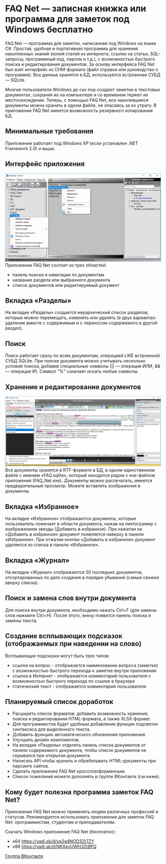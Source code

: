 # FAQ Net — записная книжка или программа для заметок под Windows бесплатно

FAQ Net — программа для заметок, написанная под Windows на языке C#.
Простая, удобная и портативная программа для хранения накопленных знаний (копий статей из интернета, ссылки на статьи, SQL-запросы, программный код, пароли и т.д.), с возможностью быстрого поиска и редактирования документов. За основу интерфейса FAQ Net был взят интерфейс из CHM-формата (файл справки или руководство о программе).
Все данные хранятся в БД, используется встроенная СУБД — SQLite.

Многие пользователи Windows до сих пор создают заметки в текстовых документах, сохраняя их на компьютере и со временем теряют их местонахождение. Теперь, с помощью FAQ Net, все накопившиеся документы можно хранить в одном файле, не опасаясь за их утрату.
В приложении FAQ Net имеется возможность резервного копирования БД.

## Минимальные требования
Приложение работает под Windows XP (если установлен .NET Framework 2.0) и выше.

## Интерфейс приложения

![Главное окно приложения](./images/main_form.png)
Приложение FAQ Net состоит из трех областей:
  - панель поиска и навигации по документам
  - название раздела или выбранного документа
  - список документов или редактируемый документ

## Вкладка «Разделы»

На вкладке «Разделы» создается иерархический список разделов, которые можно перемещать, изменять или удалять (в двух вариантах: удаление вместе с содержимым и с переносом содержимого в другой раздел).

## Поиск

Поиск работает сразу по всем документам, операцией LIKE встроенной СУБД SQLite. При поиске документа можно учитывать несколько условий поиска, добавив специальные символы (|| — операция ИЛИ, && — операция И). Символ "%" означает искать любые символы.

## Хранение и редактирование документов

![Пример документа](./images/document_example.png)
Все документы хранятся в RTF-формате в БД, в одном единственном файле с именем «FAQ.sqlite», который находится рядом с exe-файлом приложения (FAQ_Net.exe).
Документы можно распечатать, имеется предварительный просмотр.
Можете вставлять изображения в документы.

## Вкладка «Избранное»

На вкладке «Избранное» отображаются документы, которые пользователь помечает в области документа, нажав на пиктограмму с изображением звезды (Добавить в избранное).
При нажатии на «Добавить в избранное» документ появляется наверху в панели «Избранное». При отжатии кнопки «Добавить в избранное» документ удаляется из списка в панели «Избранное».

## Вкладка «Журнал»

На вкладке «Журнал» отображаются 50 последних документов, отсортированных по дате создания в порядке убывания (самые свежие вверху списка).

## Поиск и замена слов внутри документа

Для поиска внутри документа, необходимо нажать Ctrl+F (для замены слов нажмите Ctrl+H). После этого, внизу появится панель поиска и замены текста.

## Создание всплывающих подсказок (отображаемых при наведении на слово)

Всплывающие подсказки могут быть трех типов:
  - ссылка на вопрос - отображается наименование вопроса (заметки) с возможностью быстрого перехода к заметке внутри приложения
  - ссылка в Интернет - отображается комментарий пользователя с возможностью быстрого перехода по ссылке в браузере
  - статический текст - отображается комментарий пользователя

## Планируемый список доработок

  - Расширять список форматов: добавить возможность хранения, поиска и редактирования HTML-формата, а также XLSX-формат.
  - Для программистов будет удобным добавление функции подсветки синтаксиса для выделенного текста.
  - Добавить функцию автоматического обновления приложения.
  - Улучшить дизайн компонентов.
  - На вкладке «Разделы» отделить панель списка документов от панели содержимого документа, чтобы список документов не скрывался при открытии документа.
  - Написать API чтобы хранить и обрабатывать HTML-документы при парсинге сайтов.
  - Сделать приложение FAQ Net кроссплатформенным.
  - Список пожеланий можете дополнять в группе ВКонтакте (см.ниже).

## Кому будет полезна программа заметок FAQ Net?

Приложение FAQ Net можно применять людям различных профессий и статусов. Рекомендуется использовать приложение для заметок FAQ Net: программистам, студентам и преподавателям.

Скачать Windows приложение FAQ Net (бесплатно):
  - x64 https://yadi.sk/d/sq3g4NOD3Zt7ZY
  - x86 https://yadi.sk/d/NKXeyUWH3Zt8PQ

[Группа ВКонтакте](https://vk.com/faq_net_free_soft)